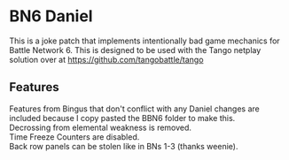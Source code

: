 # BN6 Daniel

This is a joke patch that implements intentionally bad game mechanics for Battle Network 6. 
This is designed to be used with the Tango netplay solution over at <https://github.com/tangobattle/tango>  


## Features
Features from Bingus that don't conflict with any Daniel changes are included because I copy pasted the BBN6 folder to make this.  
Decrossing from elemental weakness is removed.  
Time Freeze Counters are disabled.  
Back row panels can be stolen like in BNs 1-3 (thanks weenie).  

